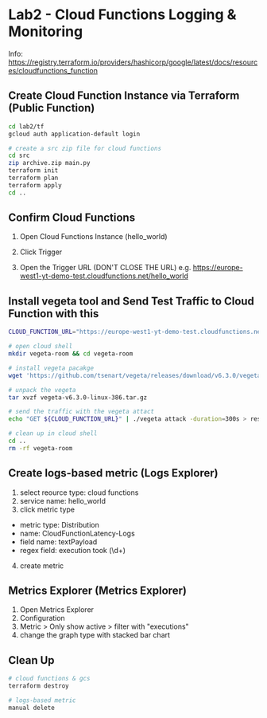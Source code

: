 # Lab2 - Cloud Functions Logging & Monitoring

Info: https://registry.terraform.io/providers/hashicorp/google/latest/docs/resources/cloudfunctions_function

## Create Cloud Function Instance via Terraform (Public Function)
```bash
cd lab2/tf
gcloud auth application-default login

# create a src zip file for cloud functions
cd src
zip archive.zip main.py
terraform init
terraform plan
terraform apply
cd ..
```

## Confirm Cloud Functions
1. Open Cloud Functions Instance (hello_world)

2. Click Trigger

3. Open the Trigger URL (DON'T CLOSE THE URL)
e.g. https://europe-west1-yt-demo-test.cloudfunctions.net/hello_world


## Install vegeta tool and Send Test Traffic to Cloud Function with this
```bash
CLOUD_FUNCTION_URL="https://europe-west1-yt-demo-test.cloudfunctions.net/hello_world"

# open cloud shell
mkdir vegeta-room && cd vegeta-room

# install vegeta pacakge
wget 'https://github.com/tsenart/vegeta/releases/download/v6.3.0/vegeta-v6.3.0-linux-386.tar.gz'

# unpack the vegeta
tar xvzf vegeta-v6.3.0-linux-386.tar.gz

# send the traffic with the vegeta attact
echo "GET ${CLOUD_FUNCTION_URL}" | ./vegeta attack -duration=300s > results.bin

# clean up in cloud shell
cd ..
rm -rf vegeta-room

```
## Create logs-based metric (Logs Explorer)
1. select reource type: cloud functions 
2. service name: hello_world
3. click metric type
- metric type: Distribution
- name: CloudFunctionLatency-Logs
- field name: textPayload
- regex field: execution took (\d+)
4. create metric

## Metrics Explorer (Metrics Explorer)
1. Open Metrics Explorer
2. Configuration
3. Metric > Only show active > filter with "executions"
4. change the graph type with stacked bar chart

## Clean Up

```bash
# cloud functions & gcs
terraform destroy

# logs-based metric
manual delete

```